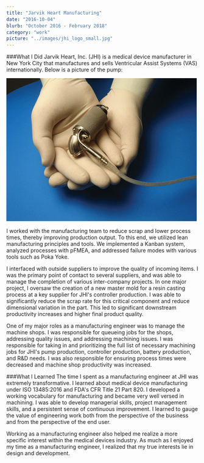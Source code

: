 ```yaml
---
title: "Jarvik Heart Manufacturing"
date: "2016-10-04"
blurb: "October 2016 - February 2018"
category: "work"
picture: "../images/jhi_logo_small.jpg"
---
```


###What I Did
Jarvik Heart, Inc. (JHI) is a medical device manufacturer in New York City that manufactures and sells Ventricular Assist Systems (VAS) internationally. Below is a picture of the pump:

![Jarvik VAD](../images/jhi-vad.png "Jarvik 2000 VAD")

I worked with the manufacturing team to reduce scrap and lower process times, thereby improving production output. To this end, we utilized lean manufacturing principles and tools. We implemented a Kanban system, analyzed processes with pFMEA, and addressed failure modes with various tools such as Poka Yoke.

I interfaced with outside suppliers to improve the quality of incoming items. I was the primary point of contact to several suppliers, and was able to manage the completion of various inter-company projects. In one major project, I oversaw the creation of a new master mold for a resin casting process at a key supplier for JHI's controller production. I was able to significantly reduce the scrap rate for this critical component and reduce dimensional variation in the part. This led to significant downstream productivity increases and higher final product quality.

One of my major roles as a manufacturing engineer was to manage the machine shops. I was responsible for queueing jobs for the shops, addressing quality issues, and addressing machining issues. I was responsible for taking in and prioritizing the full list of necessary machining jobs for JHI's pump production, controller production, battery production, and R&D needs. I was also responsible for ensuring process times were decreased and machine shop productivity was increased.

###What I Learned
The time I spent as a manufacturing engineer at JHI was extremely transformative. I learned about medical device manufacturing under ISO 13485:2016 and FDA's CFR Title 21 Part 820. I developed a working vocabulary for manufacturing  and became very well versed in machining. I was able to develop managerial skills, project management skills, and a persistent sense of continuous improvement. I learned to gauge the value of engineering work both from the perspective of the business and from the perspective of the end user.

Working as a manufacturing engineer also helped me realize a more specific interest within the medical devices industry. As much as I enjoyed my time as a manufacturing engineer, I realized that my true interests lie in design and development.